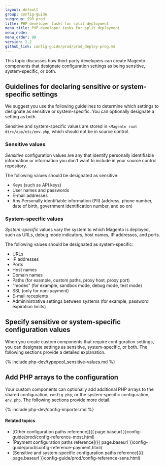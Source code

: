 ```yaml
---
layout: default
group: config-guide
subgroup: 999_prod
title: PHP developer tasks for split deployment
menu_title: PHP developer tasks for split deployment
menu_node: 
menu_order: 90
version: 2.2
github_link: config-guide/prod/prod_deploy-prog.md
---
```


This topic discusses how third-party developers can create Magento components that designate configuration settings as being sensitive, system-specific, or both.

## Guidelines for declaring sensitive or system-specific settings
We suggest you use the following guidelines to determine which settings to designate as sensitive or system-specific. You can optionally designate a setting as both.

Sensitive and system-specific values are stored in `<Magento root dir>/app/etc/env.php`, which should not be in source control.

### Sensitive values
_Sensitive_ configuration values are any that identify personally identifiable information or information you don't want to include in your source control repository. 

The following values should be designated as sensitive:

*	Keys (such as API keys)
*	User names and passwords
*	E-mail addresses
*	Any Personally identifiable information (PII) (address, phone number, date of birth, government identification number, and so on)

### System-specific values
_System-specific_ values vary the system to which Magento is deployed, such as URLs, debug mode indicators, host names, IP addresses, and ports.

The following values should be designated as system-specific:				
				
*	URLs				
*	IP addresses 				
*	Ports				
*	Host names
*	Domain names
*	Paths (for example, custom paths, proxy host, proxy port)			
*	"modes" (for example, sandbox mode, debug mode, test mode)			
*	SSL (only for non-payment)				
*	E-mail recepients
*	Admininistrative settings between systems (for example, password expiration limits)

## Specify sensitive or system-specific configuration values
When you create custom components that require configuration settings, you can designate settings as sensitive, system-specific, or both. The following sections provide a detailed explanation.

{% include php-dev/typepool_sensitive-values.md %}

## Add PHP arrays to the configuration
Your custom components can optionally add additional PHP arrays to the shared configuration, `config.php`, or the system-specific configuration, `env.php`. The following sections provide more detail.

{% include php-dev/config-importer.md %}



#### Related topics
*	[Other configuration paths reference]({{ page.baseurl }}config-guide/prod/config-reference-most.html)
*	[Payment configuration paths reference]({{ page.baseurl }}config-guide/prod/config-reference-payment.html)
*	[Sensitive and system-specific configuration paths reference]({{ page.baseurl }}config-guide/prod/config-reference-sens.html)
